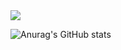 <a href="#">
<img align="center" src="https://capsule-render.vercel.app/api?type=venom&height=200&color=gradient&text=neneee%20%20%20%20&section=header&reversal=false&textBg=false&fontAlign=50&fontSize=40&animation=fadeIn&desc=game&descAlign=50&descAlignY=65"></img>
</a>

<!--
<a href="#">
<img align="center" src="https://readme-typing-svg.demolab.com/?lines=한국공학대학교+2022180024+유영빈;게임+개발+깃허브+입니다."></img>
</a>
-->

![Anurag's GitHub stats](https://github-readme-stats.vercel.app/api?username=neneee0181&show_icons=true&theme=dracula)

<!--
**neneee0181/neneee0181** is a ✨ _special_ ✨ repository because its `README.md` (this file) appears on your GitHub profile.

Here are some ideas to get you started:

- 🔭 I’m currently working on ...
- 🌱 I’m currently learning ...
- 👯 I’m looking to collaborate on ...
- 🤔 I’m looking for help with ...
- 💬 Ask me about ...
- 📫 How to reach me: ...
- 😄 Pronouns: ...
- ⚡ Fun fact: ...
-->
